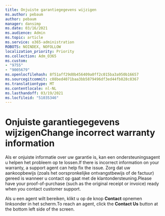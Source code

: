 ```yaml
---
title: Onjuiste garantiegegevens wijzigen
ms.author: pebaum
author: pebaum
manager: dansimp
ms.date: 03/16/2021
ms.audience: Admin
ms.topic: article
ms.service: o365-administration
ROBOTS: NOINDEX, NOFOLLOW
localization_priority: Priority
ms.collection: Adm_O365
ms.custom:
- "9755"
- "9005679"
ms.openlocfilehash: 8f51aff29d0b456409a0ff2c015ba3a950b16657
ms.sourcegitcommit: c08bed4071baa3bb5879496df3ed44fb828c8367
ms.translationtype: MT
ms.contentlocale: nl-NL
ms.lasthandoff: 03/19/2021
ms.locfileid: "51035346"
---
```

# <a name="change-incorrect-warranty-information"></a><span data-ttu-id="7870a-102">Onjuiste garantiegegevens wijzigen</span><span class="sxs-lookup"><span data-stu-id="7870a-102">Change incorrect warranty information</span></span>

<span data-ttu-id="7870a-103">Als er onjuiste informatie over uw garantie is, kan een ondersteuningsagent u helpen het probleem op te lossen.</span><span class="sxs-lookup"><span data-stu-id="7870a-103">If there is incorrect information on your warranty, a support agent can help fix the issue.</span></span> <span data-ttu-id="7870a-104">Zorg dat uw aankoopbewijs (zoals het oorspronkelijke ontvangstbewijs of de factuur) gereed is wanneer u contact op gaat met de klantondersteuning.</span><span class="sxs-lookup"><span data-stu-id="7870a-104">Please have your proof-of-purchase (such as the original receipt or invoice) ready when you contact customer support.</span></span>

<span data-ttu-id="7870a-105">Als u een agent wilt bereiken, klikt u op de knop **Contact** opnemen linksonder in het scherm.</span><span class="sxs-lookup"><span data-stu-id="7870a-105">To reach an agent, click the **Contact Us** button at the bottom left side of the screen.</span></span>